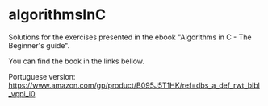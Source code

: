 # algorithmsInC
Solutions for the exercises presented in the ebook "Algorithms in C - The Beginner's guide".

You can find the book in the links bellow.

Portuguese version:
https://www.amazon.com/gp/product/B095J5T1HK/ref=dbs_a_def_rwt_bibl_vppi_i0

